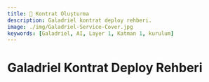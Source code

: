 ```yaml
---
title: 💾 Kontrat Oluşturma
description: Galadriel kontrat deploy rehberi.
image: ./img/Galadriel-Service-Cover.jpg
keywords: [Galadriel, AI, Layer 1, Katman 1, kurulum]
---
```


# Galadriel Kontrat Deploy Rehberi

